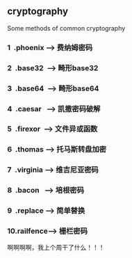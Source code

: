 ## cryptography
Some methods of common cryptography

### 1&nbsp;&nbsp;.phoenix  --> 费纳姆密码
### 2&nbsp;&nbsp;.base32&nbsp;&nbsp;--> 畸形base32
### 3&nbsp;&nbsp;.base64&nbsp;&nbsp;--> 畸形base64
### 4&nbsp;&nbsp;.caesar&nbsp;&nbsp;&nbsp;--> 凯撒密码破解
### 5&nbsp;&nbsp;.firexor&nbsp;&nbsp;--> 文件异或函数
### 6&nbsp;&nbsp;.thomas&nbsp;--> 托马斯转盘加密
### 7&nbsp;&nbsp;.virginia&nbsp;--> 维吉尼亚密码
### 8&nbsp;&nbsp;.bacon&nbsp;&nbsp;&nbsp;--> 培根密码
### 9&nbsp;&nbsp;.replace&nbsp;--> 简单替换
### 10.railfence--> 栅栏密码

啊啊啊啊，我上个周干了什么！！！
